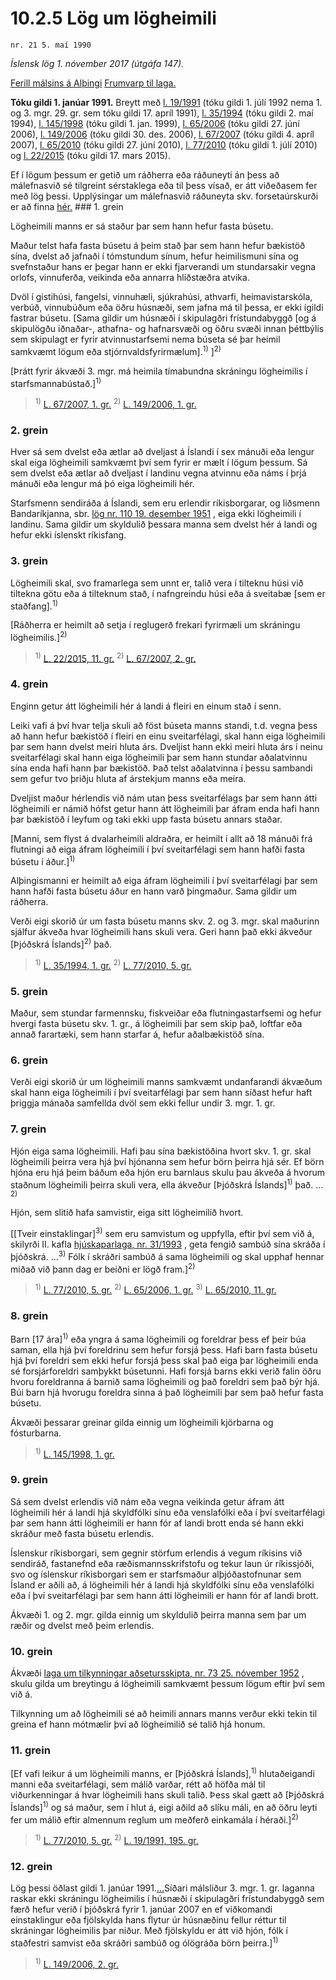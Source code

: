 # 10.2.5 Lög um lögheimili

`nr. 21 5. maí 1990`

_Íslensk lög 1. nóvember 2017 (útgáfa 147)._

[Ferill málsins á Alþingi](https://www.althingi.is/thingstorf/thingmalalistar-eftir-thingum/ferill/?ltg=112&mnr=131)
[Frumvarp til laga.](https://www.althingi.is/altext/112/s/0135.html)

**Tóku gildi 1. janúar 1991.**
Breytt með
[l. 19/1991](https://althingi.is/altext/stjt/1991.019.html) (tóku gildi 1. júlí 1992 nema 1. og 3. mgr. 29. gr. sem tóku gildi 17. apríl 1991),
[l. 35/1994](https://althingi.is/altext/stjt/1994.035.html) (tóku gildi 2. maí 1994),
[l. 145/1998](https://althingi.is/altext/stjt/1998.145.html) (tóku gildi 1. jan. 1999),
[l. 65/2006](https://althingi.is/altext/stjt/2006.065.html) (tóku gildi 27. júní 2006),
[l. 149/2006](https://althingi.is/altext/stjt/2006.149.html) (tóku gildi 30. des. 2006),
[l. 67/2007](https://althingi.is/altext/stjt/2007.067.html) (tóku gildi 4. apríl 2007),
[l. 65/2010](https://althingi.is/altext/stjt/2010.065.html) (tóku gildi 27. júní 2010),
[l. 77/2010](https://althingi.is/altext/stjt/2010.077.html) (tóku gildi 1. júlí 2010) og
[l. 22/2015](https://althingi.is/altext/stjt/2015.022.html) (tóku gildi 17. mars 2015).

Ef í lögum þessum er getið um ráðherra eða ráðuneyti án þess að málefnasvið sé tilgreint sérstaklega eða til þess vísað, er átt viðeðasem fer með lög þessi. Upplýsingar um málefnasvið ráðuneyta skv. forsetaúrskurði er að finna [hér.](2017015.md) ### 1. grein

Lögheimili manns er sá staður þar sem hann hefur fasta búsetu.

Maður telst hafa fasta búsetu á þeim stað þar sem hann hefur bækistöð sína, dvelst að jafnaði í tómstundum sínum, hefur heimilismuni sína og svefnstaður hans er þegar hann er ekki fjarverandi um stundarsakir vegna orlofs, vinnuferða, veikinda eða annarra hliðstæðra atvika.

Dvöl í gistihúsi, fangelsi, vinnuhæli, sjúkrahúsi, athvarfi, heimavistarskóla, verbúð, vinnubúðum eða öðru húsnæði, sem jafna má til þessa, er ekki ígildi fastrar búsetu. [Sama gildir um húsnæði í skipulagðri frístundabyggð [og á skipulögðu iðnaðar-, athafna- og hafnarsvæði og öðru svæði innan þéttbýlis sem skipulagt er fyrir atvinnustarfsemi nema búseta sé þar heimil samkvæmt lögum eða stjórnvaldsfyrirmælum].<sup>1)</sup> ]<sup>2)</sup> 

[Þrátt fyrir ákvæði 3. mgr. má heimila tímabundna skráningu lögheimilis í starfsmannabústað.]<sup>1)</sup> 

> <sup>1)</sup> [L. 67/2007, 1. gr.](https://althingi.is/altext/stjt/2007.067.html) <sup>2)</sup> [L. 149/2006, 1. gr.](https://althingi.is/altext/stjt/2006.149.html)

### 2. grein

Hver sá sem dvelst eða ætlar að dveljast á Íslandi í sex mánuði eða lengur skal eiga lögheimili samkvæmt því sem fyrir er mælt í lögum þessum. Sá sem dvelst eða ætlar að dveljast í landinu vegna atvinnu eða náms í þrjá mánuði eða lengur má þó eiga lögheimili hér.

Starfsmenn sendiráða á Íslandi, sem eru erlendir ríkisborgarar, og liðsmenn Bandaríkjanna, sbr. [lög nr. 110 19. desember 1951](1951110.md) , eiga ekki lögheimili í landinu. Sama gildir um skyldulið þessara manna sem dvelst hér á landi og hefur ekki íslenskt ríkisfang.

### 3. grein

Lögheimili skal, svo framarlega sem unnt er, talið vera í tilteknu húsi við tiltekna götu eða á tilteknum stað, í nafngreindu húsi eða á sveitabæ [sem er staðfang].<sup>1)</sup> 

[Ráðherra er heimilt að setja í reglugerð frekari fyrirmæli um skráningu lögheimilis.]<sup>2)</sup> 

> <sup>1)</sup> [L. 22/2015, 11. gr.](https://althingi.is/altext/stjt/2015.022.html#G11) <sup>2)</sup> [L. 67/2007, 2. gr.](https://althingi.is/altext/stjt/2007.067.html)

### 4. grein

Enginn getur átt lögheimili hér á landi á fleiri en einum stað í senn.

Leiki vafi á því hvar telja skuli að föst búseta manns standi, t.d. vegna þess að hann hefur bækistöð í fleiri en einu sveitarfélagi, skal hann eiga lögheimili þar sem hann dvelst meiri hluta árs. Dveljist hann ekki meiri hluta árs í neinu sveitarfélagi skal hann eiga lögheimili þar sem hann stundar aðalatvinnu sína enda hafi hann þar bækistöð. Það telst aðalatvinna í þessu sambandi sem gefur tvo þriðju hluta af árstekjum manns eða meira.

Dveljist maður hérlendis við nám utan þess sveitarfélags þar sem hann átti lögheimili er námið hófst getur hann átt lögheimili þar áfram enda hafi hann þar bækistöð í leyfum og taki ekki upp fasta búsetu annars staðar.

[Manni, sem flyst á dvalarheimili aldraðra, er heimilt í allt að 18 mánuði frá flutningi að eiga áfram lögheimili í því sveitarfélagi sem hann hafði fasta búsetu í áður.]<sup>1)</sup> 

Alþingismanni er heimilt að eiga áfram lögheimili í því sveitarfélagi þar sem hann hafði fasta búsetu áður en hann varð þingmaður. Sama gildir um ráðherra.

Verði eigi skorið úr um fasta búsetu manns skv. 2. og 3. mgr. skal maðurinn sjálfur ákveða hvar lögheimili hans skuli vera. Geri hann það ekki ákveður [Þjóðskrá Íslands]<sup>2)</sup> það.

> <sup>1)</sup> [L. 35/1994, 1. gr.](https://althingi.is/altext/stjt/1994.035.html) <sup>2)</sup> [L. 77/2010, 5. gr.](https://althingi.is/altext/stjt/2010.077.html#G5)

### 5. grein

Maður, sem stundar farmennsku, fiskveiðar eða flutningastarfsemi og hefur hvergi fasta búsetu skv. 1. gr., á lögheimili þar sem skip það, loftfar eða annað farartæki, sem hann starfar á, hefur aðalbækistöð sína.

### 6. grein

Verði eigi skorið úr um lögheimili manns samkvæmt undanfarandi ákvæðum skal hann eiga lögheimili í því sveitarfélagi þar sem hann síðast hefur haft þriggja mánaða samfellda dvöl sem ekki fellur undir 3. mgr. 1. gr.

### 7. grein

Hjón eiga sama lögheimili. Hafi þau sína bækistöðina hvort skv. 1. gr. skal lögheimili þeirra vera hjá því hjónanna sem hefur börn þeirra hjá sér. Ef börn hjóna eru hjá þeim báðum eða hjón eru barnlaus skulu þau ákveða á hvorum staðnum lögheimili þeirra skuli vera, ella ákveður [Þjóðskrá Íslands]<sup>1)</sup> það. …<sup>2)</sup> 

Hjón, sem slitið hafa samvistir, eiga sitt lögheimilið hvort.

[[Tveir einstaklingar]<sup>3)</sup> sem eru samvistum og uppfylla, eftir því sem við á, skilyrði II. kafla [hjúskaparlaga, nr. 31/1993](1993031.md) , geta fengið sambúð sína skráða í þjóðskrá. …<sup>3)</sup> Fólk í skráðri sambúð á sama lögheimili og skal upphaf hennar miðað við þann dag er beiðni er lögð fram.]<sup>2)</sup> 

> <sup>1)</sup> [L. 77/2010, 5. gr.](https://althingi.is/altext/stjt/2010.077.html#G5) <sup>2)</sup> [L. 65/2006, 1. gr.](https://althingi.is/altext/stjt/2006.065.html) <sup>3)</sup> [L. 65/2010, 11. gr.](https://althingi.is/altext/stjt/2010.065.html)

### 8. grein

Barn [17 ára]<sup>1)</sup> eða yngra á sama lögheimili og foreldrar þess ef þeir búa saman, ella hjá því foreldrinu sem hefur forsjá þess. Hafi barn fasta búsetu hjá því foreldri sem ekki hefur forsjá þess skal það eiga þar lögheimili enda sé forsjárforeldri samþykkt búsetunni. Hafi forsjá barns ekki verið falin öðru hvoru foreldranna á barnið sama lögheimili og það foreldri sem það býr hjá. Búi barn hjá hvorugu foreldra sinna á það lögheimili þar sem það hefur fasta búsetu.

Ákvæði þessarar greinar gilda einnig um lögheimili kjörbarna og fósturbarna.

> <sup>1)</sup> [L. 145/1998, 1. gr.](https://althingi.is/altext/stjt/1998.145.html)

### 9. grein

Sá sem dvelst erlendis við nám eða vegna veikinda getur áfram átt lögheimili hér á landi hjá skyldfólki sínu eða venslafólki eða í því sveitarfélagi þar sem hann átti lögheimili er hann fór af landi brott enda sé hann ekki skráður með fasta búsetu erlendis.

Íslenskur ríkisborgari, sem gegnir störfum erlendis á vegum ríkisins við sendiráð, fastanefnd eða ræðismannsskrifstofu og tekur laun úr ríkissjóði, svo og íslenskur ríkisborgari sem er starfsmaður alþjóðastofnunar sem Ísland er aðili að, á lögheimili hér á landi hjá skyldfólki sínu eða venslafólki eða í því sveitarfélagi þar sem hann átti lögheimili er hann fór af landi brott.

Ákvæði 1. og 2. mgr. gilda einnig um skyldulið þeirra manna sem þar um ræðir og dvelst með þeim erlendis.

### 10. grein

Ákvæði [laga um tilkynningar aðsetursskipta, nr. 73 25. nóvember 1952](1952073.md) , skulu gilda um breytingu á lögheimili samkvæmt þessum lögum eftir því sem við á.

Tilkynning um að lögheimili sé að heimili annars manns verður ekki tekin til greina ef hann mótmælir því að lögheimilið sé talið hjá honum.

### 11. grein

[Ef vafi leikur á um lögheimili manns, er [Þjóðskrá Íslands],<sup>1)</sup> hlutaðeigandi manni eða sveitarfélagi, sem málið varðar, rétt að höfða mál til viðurkenningar á hvar lögheimili hans skuli talið. Þess skal gætt að [Þjóðskrá Íslands]<sup>1)</sup> og sá maður, sem í hlut á, eigi aðild að slíku máli, en að öðru leyti fer um málið eftir almennum reglum um meðferð einkamála í héraði.]<sup>2)</sup> 

> <sup>1)</sup> [L. 77/2010, 5. gr.](https://althingi.is/altext/stjt/2010.077.html#G5) <sup>2)</sup> [L. 19/1991, 195. gr.](https://althingi.is/altext/stjt/1991.019.html)

### 12. grein

Lög þessi öðlast gildi 1. janúar 1991.[…](https://www.althingi.is/lagasafn/leidbeiningar/)Síðari málsliður 3. mgr. 1. gr. laganna raskar ekki skráningu lögheimilis í húsnæði í skipulagðri frístundabyggð sem færð hefur verið í þjóðskrá fyrir 1. janúar 2007 en ef viðkomandi einstaklingur eða fjölskylda hans flytur úr húsnæðinu fellur réttur til skráningar lögheimilis þar niður. Með fjölskyldu er átt við hjón, fólk í staðfestri samvist eða skráðri sambúð og ólögráða börn þeirra.]<sup>1)</sup> 

> <sup>1)</sup> [L. 149/2006, 2. gr.](https://althingi.is/altext/stjt/2006.149.html)

